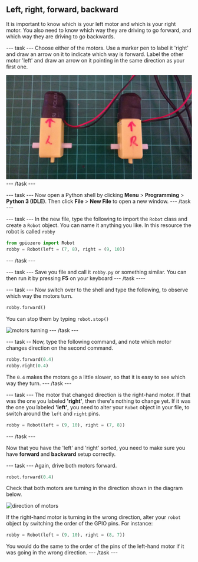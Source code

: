 ## Left, right, forward, backward

It is important to know which is your left motor and which is your right motor. You also need to know which way they are driving to go forward, and which way they are driving to go backwards.

--- task ---
Choose either of the motors. Use a marker pen to label it 'right' and draw an arrow on it to indicate which way is forward. Label the other motor 'left' and draw an arrow on it pointing in the same direction as your first one.

![labeled motors](images/motors_labelled.jpg)
--- /task ---

--- task ---
Now open a Python shell by clicking **Menu** > **Programming** > **Python 3 (IDLE)**. Then click **File** > **New File** to open a new window.
--- /task ---

--- task ---
In the new file, type the following to import the `Robot` class and create a `Robot` object. You can name it anything you like. In this resource the robot is called `robby`

```python
from gpiozero import Robot
robby = Robot(left = (7, 8), right = (9, 10))
```
--- /task ---

--- task ---
Save you file and call it `robby.py` or something similar. You can then run it by pressing **F5** on your keyboard
--- /task ----

--- task ---
Now switch over to the shell and type the following, to observe which way the motors turn.

```python
robby.forward()
```

You can stop them by typing `robot.stop()`

![motors turning](images/motor-test.gif)
--- /task ---

--- task --
Now, type the following command, and note which motor changes direction on the second command. 

```python
robby.forward(0.4)
robby.right(0.4)
```
The `0.4` makes the motors go a little slower, so that it is easy to see which way they turn.
--- /task ---

--- task ---
The motor that changed direction is the right-hand motor. If that was the one you labeled **'right'**, then there's nothing to change yet. If it was the one you labeled **'left'**, you need to alter your `Robot` object in your file, to switch around the `left` and `right` pins.

```python
robby = Robot(left = (9, 10), right = (7, 8))
```
--- /task --- 

Now that you have the 'left' and 'right' sorted, you need to make sure you have **forward** and **backward** setup correctly.

--- task ---
Again, drive both motors forward.

```python
robot.forward(0.4)
```

Check that both motors are turning in the direction shown in the diagram below.

![direction of motors](images/motor_direction.png)

If the right-hand motor is turning in the wrong direction, alter your `robot` object by switching the order of the GPIO pins. For instance:

```python
robby = Robot(left = (9, 10), right = (8, 7))
```

You would do the same to the order of the pins of the left-hand motor if it was going in the wrong direction.
--- /task ---
